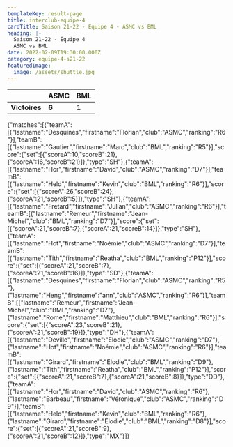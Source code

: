 ```yaml
---
templateKey: result-page
title: interclub-equipe-4
cardTitle: Saison 21-22 - Équipe 4 - ASMC vs BML
heading: |-
  Saison 21-22 - Équipe 4
  ASMC vs BML
date: 2022-02-09T19:30:00.000Z
category: equipe-4-s21-22
featuredimage:
  image: /assets/shuttle.jpg
---
```

|               | ASMC  | BML |
| ------------- | ----- | --- |
| **Victoires** | **6** | 1   |

<scoreboard>{"matches":[{"teamA":[{"lastname":"Desquines","firstname":"Florian","club":"ASMC","ranking":"R6"}],"teamB":[{"lastname":"Gautier","firstname":"Marc","club":"BML","ranking":"R5"}],"score":{"set":[{"scoreA":10,"scoreB":21},{"scoreA":16,"scoreB":21}]},"type":"SH"},{"teamA":[{"lastname":"Hor","firstname":"David","club":"ASMC","ranking":"D7"}],"teamB":[{"lastname":"Held","firstname":"Kevin","club":"BML","ranking":"R6"}],"score":{"set":[{"scoreA":26,"scoreB":24},{"scoreA":21,"scoreB":5}]},"type":"SH"},{"teamA":[{"lastname":"Fretard","firstname":"Julian","club":"ASMC","ranking":"R6"}],"teamB":[{"lastname":"Remeur","firstname":"Jean-Michel","club":"BML","ranking":"D7"}],"score":{"set":[{"scoreA":21,"scoreB":7},{"scoreA":21,"scoreB":14}]},"type":"SH"},{"teamA":[{"lastname":"Hot","firstname":"Noémie","club":"ASMC","ranking":"D7"}],"teamB":[{"lastname":"Tith","firstname":"Reatha","club":"BML","ranking":"P12"}],"score":{"set":[{"scoreA":21,"scoreB":7},{"scoreA":21,"scoreB":16}]},"type":"SD"},{"teamA":[{"lastname":"Desquines","firstname":"Florian","club":"ASMC","ranking":"R5"},{"lastname":"Heng","firstname":"ann","club":"ASMC","ranking":"R6"}],"teamB":[{"lastname":"Remeur","firstname":"Jean-Michel","club":"BML","ranking":"D7"},{"lastname":"Rome","firstname":"Matthieu","club":"BML","ranking":"R6"}],"score":{"set":[{"scoreA":23,"scoreB":21},{"scoreA":21,"scoreB":19}]},"type":"DH"},{"teamA":[{"lastname":"Deville","firstname":"Elodie","club":"ASMC","ranking":"D7"},{"lastname":"Hot","firstname":"Noémie","club":"ASMC","ranking":"R6"}],"teamB":[{"lastname":"Girard","firstname":"Elodie","club":"BML","ranking":"D9"},{"lastname":"Tith","firstname":"Reatha","club":"BML","ranking":"P12"}],"score":{"set":[{"scoreA":21,"scoreB":7},{"scoreA":21,"scoreB":8}]},"type":"DD"},{"teamA":[{"lastname":"Hor","firstname":"David","club":"ASMC","ranking":"R6"},{"lastname":"Barbeau","firstname":"Véronique","club":"ASMC","ranking":"D9"}],"teamB":[{"lastname":"Held","firstname":"Kevin","club":"BML","ranking":"R6"},{"lastname":"Girard","firstname":"Elodie","club":"BML","ranking":"D8"}],"score":{"set":[{"scoreA":21,"scoreB":9},{"scoreA":21,"scoreB":12}]},"type":"MX"}]}</scoreboard>